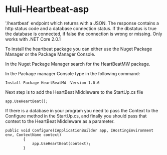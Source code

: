 # Huli-Heartbeat-asp

'/heartbeat' endpoint which returns with a JSON. The response contains a http status code and a database connection status. If the dbstatus is true the database is connected, if false the connection is wrong or missing. Only works with .NET Core 2.0.1

To install the heartbeat package you can either use the Nuget Package Manager or the Package Manager Console.

In the Nuget Package Manager search for the HeartBeatMW package.

In the Package manager Console type in the following command:
```
Install-Package HeartBeatMW -Version 1.0.6
```
Next step is to add the HeartBeat Middleware to the StartUp.cs file

```
app.UseHeartBeat();
```

If there is a database in your program you need to pass the Context to the Configure method in the StartUp.cs, and finally you should pass that context to the HeartBeat Middleware as a parameter.

```
public void Configure(IApplicationBuilder app, IHostingEnvironment env, ContextName context)
        {
            app.UseHeartBeat(context);
        }
```

